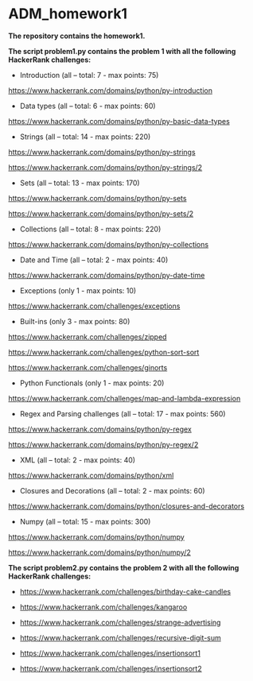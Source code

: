 # ADM_homework1
<b> The repository contains the homework1.

The script problem1.py contains the problem 1 with all the following HackerRank challenges: </b>
  
- Introduction (all – total: 7 - max points: 75)

https://www.hackerrank.com/domains/python/py-introduction

- Data types (all – total: 6 - max points: 60)

https://www.hackerrank.com/domains/python/py-basic-data-types
- Strings (all – total: 14 - max points: 220)

https://www.hackerrank.com/domains/python/py-strings

https://www.hackerrank.com/domains/python/py-strings/2

- Sets (all – total: 13 - max points: 170)

https://www.hackerrank.com/domains/python/py-sets

https://www.hackerrank.com/domains/python/py-sets/2

- Collections (all – total: 8 - max points: 220)

https://www.hackerrank.com/domains/python/py-collections

- Date and Time (all – total: 2 - max points: 40)

https://www.hackerrank.com/domains/python/py-date-time

- Exceptions (only 1 - max points: 10)

https://www.hackerrank.com/challenges/exceptions

- Built-ins (only 3 - max points: 80)

https://www.hackerrank.com/challenges/zipped

https://www.hackerrank.com/challenges/python-sort-sort

https://www.hackerrank.com/challenges/ginorts

- Python Functionals (only 1 - max points: 20)

https://www.hackerrank.com/challenges/map-and-lambda-expression

- Regex and Parsing challenges (all – total: 17 - max points: 560)

https://www.hackerrank.com/domains/python/py-regex

https://www.hackerrank.com/domains/python/py-regex/2

- XML (all – total: 2 - max points: 40)

https://www.hackerrank.com/domains/python/xml

- Closures and Decorations (all – total: 2 - max points: 60)

https://www.hackerrank.com/domains/python/closures-and-decorators

- Numpy (all – total: 15 - max points: 300)

https://www.hackerrank.com/domains/python/numpy

https://www.hackerrank.com/domains/python/numpy/2

<b> The script problem2.py contains the problem 2 with all the following HackerRank challenges:</b>

- https://www.hackerrank.com/challenges/birthday-cake-candles

- https://www.hackerrank.com/challenges/kangaroo

- https://www.hackerrank.com/challenges/strange-advertising

- https://www.hackerrank.com/challenges/recursive-digit-sum

- https://www.hackerrank.com/challenges/insertionsort1

- https://www.hackerrank.com/challenges/insertionsort2

